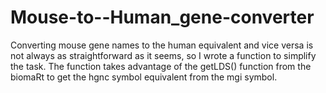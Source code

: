 # Mouse-to--Human_gene-converter

Converting mouse gene names to the human equivalent and vice versa is not always as straightforward as it seems, so I wrote a function to simplify the task. The function takes advantage of the getLDS() function from the biomaRt to get the hgnc symbol equivalent from the mgi symbol. 
